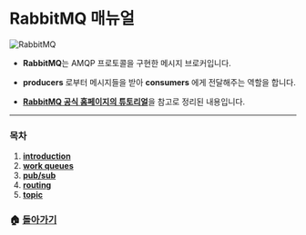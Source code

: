 # RabbitMQ 매뉴얼

![RabbitMQ](https://blogfiles.pstatic.net/MjAxODA5MTFfMjE4/MDAxNTM2NjQ2NDE4NDY4.NZZl0OeDAjlIZxVKVinYvGHMWBEQd8ldAuBh14Ieeo0g.QEVZExemlx_CIfIH36pOZtGydl5GzxFEPoO3Mb11Mscg.PNG.3457soso/1280px-RabbitMQ_logo.png)

- **RabbitMQ**는 AMQP 프로토콜을 구현한 메시지 브로커입니다. 

- **producers** 로부터 메시지들을 받아 **consumers** 에게 전달해주는 역할을 합니다.

- [**RabbitMQ 공식 홈페이지의 튜토리얼**](https://www.rabbitmq.com/getstarted.html)을 참고로 정리된 내용입니다.

  

___

### 목차

1. [**introduction**](https://github.com/3457soso/TIL/blob/master/Back_RabbitMQ/01_Introduction.md)
2. [**work queues**](https://github.com/3457soso/TIL/blob/master/Back_RabbitMQ/02_Work_Queues.md)
3. [**pub/sub**](https://github.com/3457soso/TIL/blob/master/Back_RabbitMQ/03_Pub_Sub.md)
4. [**routing**](https://github.com/3457soso/TIL/blob/master/Back_RabbitMQ/05_Topic.md)
5. [**topic**](https://github.com/3457soso/TIL/blob/master/Back_RabbitMQ/05_Topic.md)



### :house: [**돌아가기**](https://github.com/3457soso/TIL)